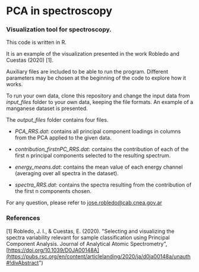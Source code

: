 # PCA in spectroscopy
### Visualization tool for spectroscopy.

This code is written in R.

It is an example of the visualization presented in the work Robledo and Cuestas (2020) [1].

Auxiliary files are included to be able to run the  program.
Different parameters may be chosen at the beginning of the code to explore how it works.

To run your own data, clone this repository and change the input data from *input_files* folder
to your own data, keeping the file formats. An example of a manganese dataset is presented.

The *output_files* folder contains four files.

- *PCA_RRS.dat*: contains all principal component loadings in columns from the PCA applied to the given data.

- *contribution_firstnPC_RRS.dat*: contains the contribution of each of the first  n  principal components selected to the resulting spectrum.

- *energy_means.dat*: contains the mean value of each energy channel (averaging over all spectra in the dataset).

- *spectra_RRS.dat*: contains the spectra resulting from the contribution of the first  n  components chosen.

For any question, please refer to jose.robledo@cab.cnea.gov.ar

### References
[1] Robledo, J. I., & Cuestas, E. (2020).
   "Selecting and visualizing the spectra variability relevant for sample
    classification using Principal Component Analysis. Journal
     of Analytical Atomic Spectrometry",
     [https://doi.org/10.1039/D0JA00148A](https://pubs.rsc.org/en/content/articlelanding/2020/ja/d0ja00148a/unauth#!divAbstract")
